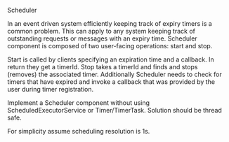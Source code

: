 Scheduler
 
In an event driven system efficiently keeping track of expiry timers is a common problem. This can apply to any system keeping track of outstanding requests or messages with an expiry time. Scheduler component is composed of two user-facing operations: start and stop. 
 
Start is called by clients specifying an expiration time and a callback. In return they get a timerId.
Stop takes a timerId and finds and stops (removes) the associated timer.
Additionally Scheduler needs to check for timers that have expired and invoke a callback that was provided by the user during timer registration.
 
Implement a Scheduler component without using ScheduledExecutorService or Timer/TimerTask. Solution should be thread safe.
 
For simplicity assume scheduling resolution is 1s.
